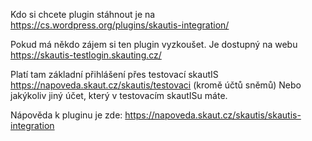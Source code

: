 Kdo si chcete plugin stáhnout je na https://cs.wordpress.org/plugins/skautis-integration/

Pokud má někdo zájem si ten plugin vyzkoušet. Je dostupný na webu https://skautis-testlogin.skauting.cz/

Platí tam základní přihlášení přes testovací skautIS https://napoveda.skaut.cz/skautis/testovaci (kromě účtů sněmů)
Nebo jakýkoliv jiný účet, který v testovacím skautISu máte.

Nápověda k pluginu je zde: https://napoveda.skaut.cz/skautis/skautis-integration
